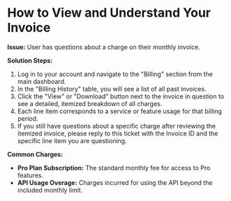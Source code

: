 # How to View and Understand Your Invoice

**Issue:** User has questions about a charge on their monthly invoice.

**Solution Steps:**

1.  Log in to your account and navigate to the "Billing" section from the main dashboard.
2.  In the "Billing History" table, you will see a list of all past invoices.
3.  Click the "View" or "Download" button next to the invoice in question to see a detailed, itemized breakdown of all charges.
4.  Each line item corresponds to a service or feature usage for that billing period.
5.  If you still have questions about a specific charge after reviewing the itemized invoice, please reply to this ticket with the Invoice ID and the specific line item you are questioning.

**Common Charges:**
*   **Pro Plan Subscription:** The standard monthly fee for access to Pro features.
*   **API Usage Overage:** Charges incurred for using the API beyond the included monthly limit.